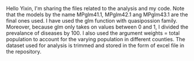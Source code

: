 Hello Yixin, I'm sharing the files related to the analysis and my code. Note that the models by the name MPglm41.1, MPglm42.1 ang MPglm43.1 are the final ones used. I have used the glm function with quasipossion family. Moreover, because glm only takes on values between 0 and 1, I divided the prevalance of diseases by 100. I also used the argument weights = total population to account for the varying population in different counties. The dataset used for analysis is trimmed and stored in the form of excel file in the repository. 

